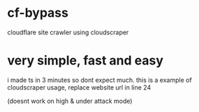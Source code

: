 # cf-bypass
cloudflare site crawler using cloudscraper
# very simple, fast and easy

i made ts in 3 minutes so dont expect much. this is a example of cloudscraper usage, replace website url in line 24

(doesnt work on high & under attack mode)
